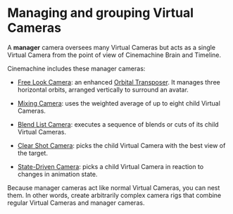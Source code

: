 # Managing and grouping Virtual Cameras

A **manager** camera oversees many Virtual Cameras but acts as a single Virtual Camera from the point of view of Cinemachine Brain and Timeline.

Cinemachine includes these manager cameras:

* [Free Look Camera](CinemachineFreeLook.html): an enhanced [Orbital Transposer](CinemachineBodyOrbitalTransposer.html). It manages three horizontal orbits, arranged vertically to surround an avatar.

* [Mixing Camera](CinemachineMixingCamera.html): uses the weighted average of up to eight child Virtual Cameras.

* [Blend List Camera](CinemachineBlendListCamera.html): executes a sequence of blends or cuts of its child Virtual Cameras.

* [Clear Shot Camera](CinemachineClearShot.html): picks the child Virtual Camera with the best view of the target.

* [State-Driven Camera](CinemachineStateDrivenCamera.html): picks a child Virtual Camera in reaction to changes in animation state.

Because manager cameras act like normal Virtual Cameras, you can nest them. In other words, create arbitrarily complex camera rigs that combine regular Virtual Cameras and manager cameras.

